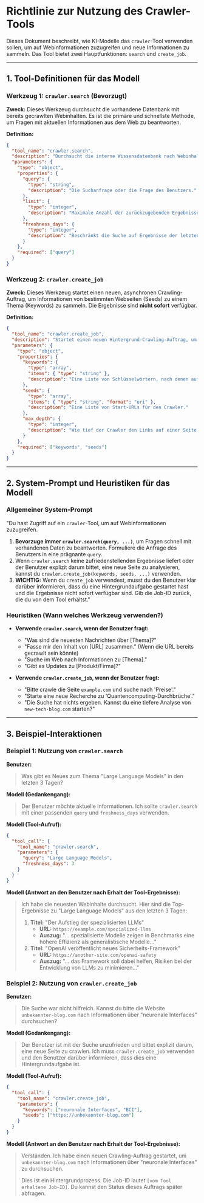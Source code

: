 # Richtlinie zur Nutzung des Crawler-Tools

Dieses Dokument beschreibt, wie KI-Modelle das `crawler`-Tool verwenden sollen, um auf Webinformationen zuzugreifen und neue Informationen zu sammeln. Das Tool bietet zwei Hauptfunktionen: `search` und `create_job`.

---

## 1. Tool-Definitionen für das Modell

### Werkzeug 1: `crawler.search` (Bevorzugt)

**Zweck:** Dieses Werkzeug durchsucht die vorhandene Datenbank mit bereits gecrawlten Webinhalten. Es ist die primäre und schnellste Methode, um Fragen mit aktuellen Informationen aus dem Web zu beantworten.

**Definition:**
```json
{
  "tool_name": "crawler.search",
  "description": "Durchsucht die interne Wissensdatenbank nach Webinhalten, die zu einer Suchanfrage passen. Gibt eine Liste von relevanten Seiten mit Titel, URL, einem Auszug und einem Relevanz-Score zurück. Dies sollte immer die erste Wahl sein, um Fragen zu beantworten, die aktuelles Wissen erfordern.",
  "parameters": {
    "type": "object",
    "properties": {
      "query": {
        "type": "string",
        "description": "Die Suchanfrage oder die Frage des Benutzers."
      },
      "limit": {
        "type": "integer",
        "description": "Maximale Anzahl der zurückzugebenden Ergebnisse (Standard: 10)."
      },
      "freshness_days": {
        "type": "integer",
        "description": "Beschränkt die Suche auf Ergebnisse der letzten X Tage (Standard: 7)."
      }
    },
    "required": ["query"]
  }
}
```

### Werkzeug 2: `crawler.create_job`

**Zweck:** Dieses Werkzeug startet einen neuen, asynchronen Crawling-Auftrag, um Informationen von bestimmten Webseiten (Seeds) zu einem Thema (Keywords) zu sammeln. Die Ergebnisse sind **nicht sofort** verfügbar.

**Definition:**
```json
{
  "tool_name": "crawler.create_job",
  "description": "Startet einen neuen Hintergrund-Crawling-Auftrag, um Informationen zu bestimmten Schlüsselwörtern von einer oder mehreren Start-URLs (Seeds) zu sammeln. Benutze dies nur, wenn der Benutzer explizit darum bittet, eine Seite zu crawlen oder wenn eine Suche mit 'crawler.search' keine Ergebnisse liefert. Informiere den Benutzer immer darüber, dass dies ein Hintergrundprozess ist und die Ergebnisse später verfügbar sein werden.",
  "parameters": {
    "type": "object",
    "properties": {
      "keywords": {
        "type": "array",
        "items": { "type": "string" },
        "description": "Eine Liste von Schlüsselwörtern, nach denen auf den Seiten gesucht werden soll."
      },
      "seeds": {
        "type": "array",
        "items": { "type": "string", "format": "uri" },
        "description": "Eine Liste von Start-URLs für den Crawler."
      },
      "max_depth": {
        "type": "integer",
        "description": "Wie tief der Crawler den Links auf einer Seite folgen soll (Standard: 2)."
      }
    },
    "required": ["keywords", "seeds"]
  }
}
```

---

## 2. System-Prompt und Heuristiken für das Modell

### Allgemeiner System-Prompt

"Du hast Zugriff auf ein `crawler`-Tool, um auf Webinformationen zuzugreifen.

1.  **Bevorzuge immer `crawler.search(query, ...)`**, um Fragen schnell mit vorhandenen Daten zu beantworten. Formuliere die Anfrage des Benutzers in eine prägnante `query`.
2.  Wenn `crawler.search` keine zufriedenstellenden Ergebnisse liefert oder der Benutzer explizit darum bittet, eine neue Seite zu analysieren, kannst du `crawler.create_job(keywords, seeds, ...)` verwenden.
3.  **WICHTIG:** Wenn du `create_job` verwendest, musst du den Benutzer klar darüber informieren, dass du eine Hintergrundaufgabe gestartet hast und die Ergebnisse nicht sofort verfügbar sind. Gib die Job-ID zurück, die du von dem Tool erhältst."

### Heuristiken (Wann welches Werkzeug verwenden?)

-   **Verwende `crawler.search`, wenn der Benutzer fragt:**
    -   "Was sind die neuesten Nachrichten über [Thema]?"
    -   "Fasse mir den Inhalt von [URL] zusammen." (Wenn die URL bereits gecrawlt sein könnte)
    -   "Suche im Web nach Informationen zu [Thema]."
    -   "Gibt es Updates zu [Produkt/Firma]?"

-   **Verwende `crawler.create_job`, wenn der Benutzer fragt:**
    -   "Bitte crawle die Seite `example.com` und suche nach 'Preise'."
    -   "Starte eine neue Recherche zu 'Quantencomputing-Durchbrüche'."
    -   "Die Suche hat nichts ergeben. Kannst du eine tiefere Analyse von `new-tech-blog.com` starten?"

---

## 3. Beispiel-Interaktionen

### Beispiel 1: Nutzung von `crawler.search`

**Benutzer:**
> Was gibt es Neues zum Thema "Large Language Models" in den letzten 3 Tagen?

**Modell (Gedankengang):**
> Der Benutzer möchte aktuelle Informationen. Ich sollte `crawler.search` mit einer passenden `query` und `freshness_days` verwenden.

**Modell (Tool-Aufruf):**
```json
{
  "tool_call": {
    "tool_name": "crawler.search",
    "parameters": {
      "query": "Large Language Models",
      "freshness_days": 3
    }
  }
}
```

**Modell (Antwort an den Benutzer nach Erhalt der Tool-Ergebnisse):**
> Ich habe die neuesten Webinhalte durchsucht. Hier sind die Top-Ergebnisse zu "Large Language Models" aus den letzten 3 Tagen:
> 
> 1.  **Titel:** "Der Aufstieg der spezialisierten LLMs"
>     -   **URL:** `https://example.com/specialized-llms`
>     -   **Auszug:** "... spezialisierte Modelle zeigen in Benchmarks eine höhere Effizienz als generalistische Modelle..."
> 2.  **Titel:** "OpenAI veröffentlicht neues Sicherheits-Framework"
>     -   **URL:** `https://another-site.com/openai-safety`
>     -   **Auszug:** "... das Framework soll dabei helfen, Risiken bei der Entwicklung von LLMs zu minimieren..."

### Beispiel 2: Nutzung von `crawler.create_job`

**Benutzer:**
> Die Suche war nicht hilfreich. Kannst du bitte die Website `unbekannter-blog.com` nach Informationen über "neuronale Interfaces" durchsuchen?

**Modell (Gedankengang):**
> Der Benutzer ist mit der Suche unzufrieden und bittet explizit darum, eine neue Seite zu crawlen. Ich muss `crawler.create_job` verwenden und den Benutzer darüber informieren, dass dies eine Hintergrundaufgabe ist.

**Modell (Tool-Aufruf):**
```json
{
  "tool_call": {
    "tool_name": "crawler.create_job",
    "parameters": {
      "keywords": ["neuronale Interfaces", "BCI"],
      "seeds": ["https://unbekannter-blog.com"]
    }
  }
}
```

**Modell (Antwort an den Benutzer nach Erhalt der Tool-Ergebnisse):**
> Verstanden. Ich habe einen neuen Crawling-Auftrag gestartet, um `unbekannter-blog.com` nach Informationen über "neuronale Interfaces" zu durchsuchen.
> 
> Dies ist ein Hintergrundprozess. Die Job-ID lautet `[vom Tool erhaltene Job-ID]`. Du kannst den Status dieses Auftrags später abfragen.
